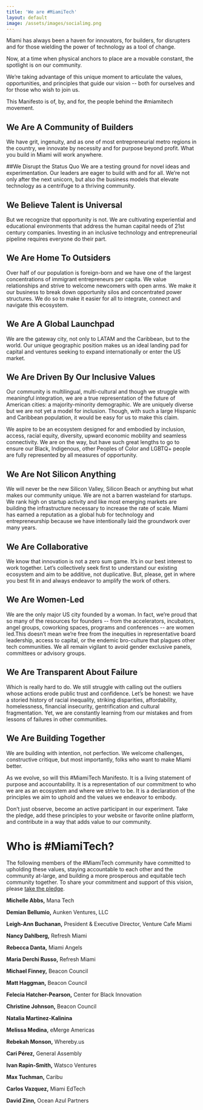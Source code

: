 ```yaml
---
title: 'We are #MiamiTech'
layout: default
image: /assets/images/socialimg.png 
---
```

Miami has always been a haven for innovators, for builders, for disrupters and for those wielding the power of technology as a tool of change.    

Now, at a time when physical anchors to place are a movable constant, the spotlight is on our community.  

We’re taking advantage of this unique moment to articulate the values, opportunities, and principles that guide our vision -- both for ourselves and for those who wish to join us.  

This Manifesto is of, by, and for, the people behind the #miamitech movement. 

## We Are <span class="highlight">A Community of Builders </span>
We have grit, ingenuity, and as one of most entrepreneurial metro regions in the country, we innovate by necessity and for purpose beyond profit.  What you build in Miami will work anywhere.

##We Disrupt the Status Quo
We are a testing ground for novel ideas and experimentation. Our leaders are eager to build with and for all.  We’re not only after the next unicorn, but also the business models that elevate technology as a centrifuge to a thriving community.  

## We Believe <span class="highlight">Talent is Universal</span>
But we recognize that opportunity is not.  We are cultivating experiential and educational environments that address the human capital needs of 21st century companies.  Investing in an inclusive technology and entrepreneurial pipeline requires everyone do their part.

## We Are <span class="highlight">Home To Outsiders</span> 
Over half of our population is foreign-born and we have one of the largest concentrations of immigrant entrepreneurs per capita. We value relationships and strive to welcome newcomers with open arms.  We make it our business to break down opportunity silos and concentrated power structures.  We do so to make it easier for all to integrate, connect and navigate this ecosystem. 

## We Are <span class="highlight">A Global Launchpad</span>
We are the gateway city, not only to LATAM and the Caribbean, but to the world.  Our unique geographic position makes us an ideal landing pad for capital and ventures seeking to expand internationally or enter the US market. 

## We Are <span class="highlight">Driven By Our Inclusive Values</span>
Our community is multilingual, multi-cultural and though we struggle with meaningful integration, we are a true representation of the future of American cities: a majority-minority demographic. We are uniquely diverse but we are not yet a model for inclusion. Though, with such a large Hispanic and Caribbean population, it would be easy for us to make this claim.  

We aspire to be an ecosystem designed for and embodied by inclusion, access, racial equity, diversity, upward economic mobility and seamless connectivity.  We are on the way, but have such great lengths to go to ensure our Black, Indigenous, other Peoples of Color and LGBTQ+ people are fully represented by all measures of opportunity.

## We Are <span class="highlight">Not Silicon Anything</span>
We will never be the new Silicon Valley, Silicon Beach or anything but what makes our community unique.  We are not a barren wasteland for startups.  We rank high on startup activity and like most emerging markets are building the infrastructure necessary to increase the rate of scale.  Miami has earned a reputation as a global hub for technology and entrepreneurship because we have intentionally laid the groundwork over many years.

## We Are <span class="highlight">Collaborative</span>
We know that innovation is not a zero sum game.  It’s in our best interest to work together. Let’s collectively seek first to understand our existing ecosystem and aim to be additive, not duplicative.   But, please, get in where you best fit in and always endeavor to amplify the work of others. 

## We Are <span class="highlight">Women-Led</span>
We are the only major US city founded by a woman.  In fact, we’re proud that so many of the resources for founders -- from the accelerators, incubators, angel groups, coworking spaces, programs and conferences -- are women led.This doesn’t mean we’re free from the inequities in representative board leadership, access to capital, or the endemic bro-culture that plagues other tech communities. We all remain vigilant to avoid gender exclusive panels, committees or advisory groups.
 
## We Are <span class="highlight">Transparent About Failure</span>
Which is really hard to do.  We still struggle with calling out the outliers whose actions erode public trust and confidence. Let’s be honest: we have a storied history of racial inequality, striking disparities, affordability, homelessness, financial insecurity, gentrification and cultural fragmentation.  Yet, we are constantly learning from our mistakes and from lessons of failures in other communities.

## We Are <span class="highlight">Building Together</span> 
We are building with intention, not perfection.  We welcome challenges, constructive critique, but most importantly, folks who want to make Miami better. 

As we evolve, so will this #MiamiTech Manifesto.  It is a living statement of purpose and accountability.  It is a representation of our commitment to who we are as an ecosystem and where we strive to be.  It is a declaration of the principles we aim to uphold and the values we endeavor to embody.  

Don’t just observe, become an active participant in our experiment.  Take the pledge, add these principles to your website or favorite online platform, and contribute in a way that adds value to our community.

# Who is #MiamiTech?
The following members of the #MiamiTech community have committed to upholding these values, staying accountable to each other and the community at-large, and building a more prosperous and equitable tech community together. To share your commitment and support of this vision, please [take the pledge](https://forms.gle/xdVAqt6joyorSYHX6).

**Michelle Abbs,** Mana Tech

**Demian Bellumio,** Aunken Ventures, LLC

**Leigh-Ann Buchanan,** President & Executive Director, Venture Cafe Miami

**Nancy Dahlberg,** Refresh Miami

**Rebecca Danta,** Miami Angels

**Maria Derchi Russo,** Refresh Miami

**Michael Finney,** Beacon Council

**Matt Haggman,** Beacon Council

**Felecia Hatcher-Pearson,** Center for Black Innovation

**Christine Johnson,** Beacon Council 

**Natalia Martinez-Kalinina**

**Melissa Medina,** eMerge Americas

**Rebekah Monson,** Whereby.us

**Cari Pérez,** General Assembly 

**Ivan Rapin-Smith,** Watsco Ventures

**Max Tuchman,** Caribu

**Carlos Vazquez,** Miami EdTech

**David Zinn,** Ocean Azul Partners


